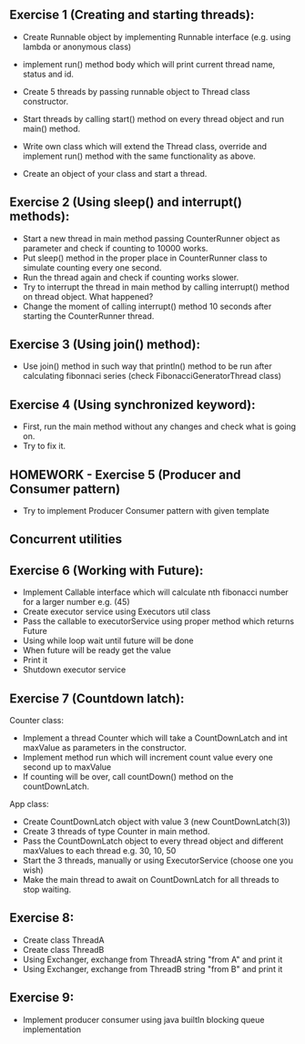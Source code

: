 ## Exercise 1 (Creating and starting threads):
* Create Runnable object by implementing Runnable interface (e.g. using lambda or anonymous class)
* implement run() method body which will print current thread name, status and id.
* Create 5 threads by passing runnable object to Thread class constructor.
* Start threads by calling start() method on every thread object and run main() method.

* Write own class which will extend the Thread class, override and implement run() method with the same functionality as above.
* Create an object of your class and start a thread.


## Exercise 2 (Using sleep() and interrupt() methods):
* Start a new thread in main method passing CounterRunner object as parameter and check if counting to 10000 works.
* Put sleep() method in the proper place in CounterRunner class to simulate counting every one second. 
* Run the thread again and check if counting works slower.
* Try to interrupt the thread in main method by calling interrupt() method on thread object. What happened? 
* Change the moment of calling interrupt() method 10 seconds after starting the CounterRunner thread.

## Exercise 3 (Using join() method):
* Use join() method in such way that println() method to be run after calculating fibonnaci series (check FibonacciGeneratorThread class)

## Exercise 4 (Using synchronized keyword):
* First, run the main method without any changes and check what is going on.
* Try to fix it. 

## HOMEWORK - Exercise 5 (Producer and Consumer pattern)
* Try to implement Producer Consumer pattern with given template

Concurrent utilities
-----------------------------------------------------------------------
## Exercise 6 (Working with Future):
* Implement Callable interface which will calculate nth fibonacci number for a larger number e.g. (45)
* Create executor service using Executors util class 
* Pass the callable to executorService using proper method which returns Future
* Using while loop wait until future will be done
* When future will be ready get the value
* Print it
* Shutdown executor service

## Exercise 7 (Countdown latch):
Counter class:
* Implement a thread Counter which will take a CountDownLatch and int maxValue as parameters in the constructor. 
* Implement method run which will increment count value every one second up to maxValue
* If counting will be over, call countDown() method on the countDownLatch.

App class:
* Create CountDownLatch object with value 3 (new CountDownLatch(3))
* Create 3 threads of type Counter in main method.
* Pass the CountDownLatch object to every thread object and different maxValues to each thread e.g. 30, 10, 50
* Start the 3 threads, manually or using ExecutorService (choose one you wish)
* Make the main thread to await on CountDownLatch for all threads to stop waiting.

## Exercise 8:
* Create class ThreadA
* Create class ThreadB
* Using Exchanger, exchange from ThreadA string "from A" and print it
* Using Exchanger, exchange from ThreadB string "from B" and print it

## Exercise 9:
* Implement producer consumer using java builtIn blocking queue implementation
